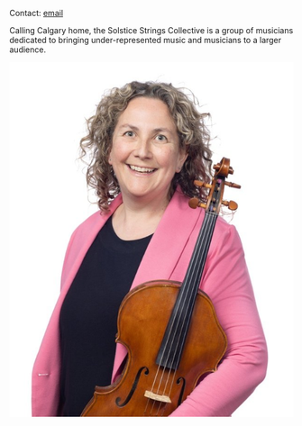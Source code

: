 Contact: [email](mailto:info@solsticestrings.com?subject=Website%20Enquiry)

Calling Calgary home, the Solstice Strings Collective is a group of musicians dedicated to bringing under-represented music and musicians to a larger audience.

![It's Margot](https://github.com/scullen/solstice.github.io/blob/main/RMSO+Musicians+-+Margot+Scullen.jpeg?raw=true)
